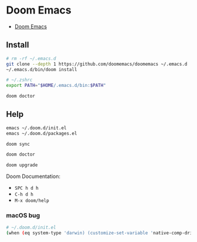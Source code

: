 # Doom Emacs

- [Doom Emacs](https://github.com/doomemacs/doomemacs)

## Install

```bash
# rm -rf ~/.emacs.d
git clone --depth 1 https://github.com/doomemacs/doomemacs ~/.emacs.d
~/.emacs.d/bin/doom install
```

```bash
# ~/.zshrc
export PATH="$HOME/.emacs.d/bin:$PATH"
```

```bash
doom doctor
```

## Help

```bash
emacs ~/.doom.d/init.el
emacs ~/.doom.d/packages.el

doom sync
```

```bash
doom doctor
```

```bash
doom upgrade
```

Doom Documentation:

- `SPC h d h`
- `C-h d h`
- `M-x doom/help`

### macOS bug

```bash
# ~/.doom.d/init.el
(when (eq system-type 'darwin) (customize-set-variable 'native-comp-driver-options '("-Wl,-w")))
```
